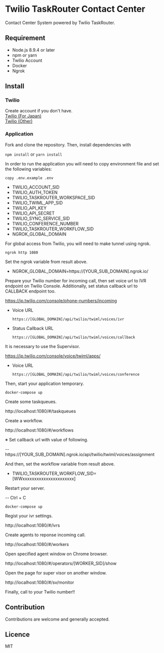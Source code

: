 # Twilio TaskRouter Contact Center
Contact Center System powered by Twilio TaskRouter.

## Requirement
* Node.js 8.9.4 or later
* npm or yarn
* Twilio Account
* Docker
* Ngrok

## Install
### Twilio
Create account if you don't have.  
[Twilio (For Japan)](https://twilio.kddi-web.com)  
[Twilio (Other)](https://www.twilio.com)

### Application
Fork and clone the repository. Then, install dependencies with

`npm install` or `yarn install`

In order to run the application you will need to copy environment file and set the following variables:

`copy .env.example .env`

* TWILIO_ACCOUNT_SID
* TWILIO_AUTH_TOKEN
* TWILIO_TASKROUTER_WORKSPACE_SID
* TWILIO_TWIML_APP_SID
* TWILIO_API_KEY
* TWILIO_API_SECRET
* TWILIO_SYNC_SERVICE_SID
* TWILIO_CONFERENCE_NUMBER
* TWILIO_TASKROUTER_WORKFLOW_SID
* NGROK_GLOBAL_DOMAIN

For global access from Twilio, you will need to make tunnel using ngrok.

`ngrok http 1080`

Set the ngrok variable from result above.

* NGROK_GLOBAL_DOMAIN=https://[YOUR_SUB_DOMAIN].ngrok.io/

Prepare your Twilio number for incoming call, then set voice url to IVR endpoint on Twilio Console.
Additionally, set status callback url to CALLBACK endpoint too.

https://jp.twilio.com/console/phone-numbers/incoming

- Voice URL

    `https://[GLOBAL_DOMAIN]/api/twilio/twiml/voices/ivr`

- Status Callback URL

    `https://[GLOBAL_DOMAIN]/api/twilio/twiml/voices/callback`

It is necessary to use the Supervisor.

https://jp.twilio.com/console/voice/twiml/apps/

- Voice URL

    `https://[GLOBAL_DOMAIN]/api/twilio/twiml/voices/conference`

Then, start your application temporary.

`docker-compose up`

Create some taskqueues.

http://localhost:1080/#/taskqueues

Create a workflow.

http://localhost:1080/#/workflows

※ Set callback url with value of following.

-- https://[YOUR_SUB_DOMAIN].ngrok.io/api/twilio/twiml/voices/assignment

And then, set the workflow variable from result above.

* TWILIO_TASKROUTER_WORKFLOW_SID=[WWxxxxxxxxxxxxxxxxxxxxxx]

Restart your server.

-- Ctrl + C

`docker-compose up`

Regist your ivr settings.

http://localhost:1080/#/ivrs

Create agents to reponse incoming call.

http://localhost:1080/#/workers

Open specified agent window on Chrome browser.

http://localhost:1080/#/operators/[WORKER_SID]/show

Open the page for super visor on another window.

http://localhost:1080/#/sv/monitor

Finally, call to your Twilio number!!  

## Contribution
Contributions are welcome and generally accepted.

## Licence
MIT

